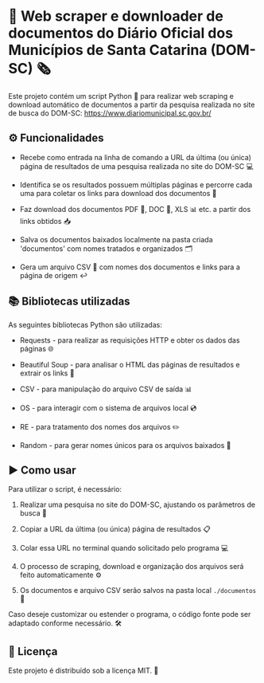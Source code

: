 # 📄 Web scraper e downloader de documentos do Diário Oficial dos Municípios de Santa Catarina (DOM-SC) 🗞

Este projeto contém um script Python 🐍 para realizar web scraping e download automático de documentos a partir da pesquisa realizada no site de busca do DOM-SC: https://www.diariomunicipal.sc.gov.br/

## ⚙️ Funcionalidades

*   Recebe como entrada na linha de comando a URL da última (ou única) página de resultados de uma pesquisa realizada no site do DOM-SC 💻
    
*   Identifica se os resultados possuem múltiplas páginas e percorre cada uma para coletar os links para download dos documentos 🔗
    
*   Faz download dos documentos PDF 📃, DOC 📄, XLS 📊 etc. a partir dos links obtidos 📥
    
*   Salva os documentos baixados localmente na pasta criada 'documentos' com nomes tratados e organizados 🗂
    
*   Gera um arquivo CSV 📇 com nomes dos documentos e links para a página de origem ↩️
    

## 📚 Bibliotecas utilizadas

As seguintes bibliotecas Python são utilizadas:

*   Requests - para realizar as requisições HTTP e obter os dados das páginas 🌐
    
*   Beautiful Soup - para analisar o HTML das páginas de resultados e extrair os links 🍲
    
*   CSV - para manipulação do arquivo CSV de saída 📊
    
*   OS - para interagir com o sistema de arquivos local 💿
    
*   RE - para tratamento dos nomes dos arquivos ✏️
    
*   Random - para gerar nomes únicos para os arquivos baixados 🎲
    

## ▶️ Como usar

Para utilizar o script, é necessário:

1.  Realizar uma pesquisa no site do DOM-SC, ajustando os parâmetros de busca 🔎
    
2.  Copiar a URL da última (ou única) página de resultados 📋
    
3.  Colar essa URL no terminal quando solicitado pelo programa 💻
    
4.  O processo de scraping, download e organização dos arquivos será feito automaticamente ⚙️
    
5.  Os documentos e arquivo CSV serão salvos na pasta local `./documentos` 📂
    

Caso deseje customizar ou estender o programa, o código fonte pode ser adaptado conforme necessário. 🛠

## 📄 Licença 

Este projeto é distribuído sob a licença MIT. 📜
